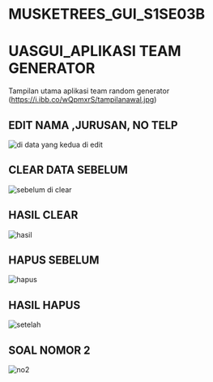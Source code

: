 # MUSKETREES_GUI_S1SE03B
# UASGUI_APLIKASI TEAM GENERATOR
Tampilan utama aplikasi team random generator
(https://i.ibb.co/wQpmxrS/tampilanawal.jpg)
## EDIT NAMA ,JURUSAN, NO TELP
![di data yang kedua di edit](https://i.ibb.co/wQ0c8Tf/edit-namajurusanno.jpg)
## CLEAR DATA SEBELUM
![sebelum di clear](https://i.ibb.co/1r2xKF8/clear-gilang-aditia.jpg)
## HASIL CLEAR
![hasil](https://i.ibb.co/HGMzYKw/hasil-clear.jpg)
## HAPUS SEBELUM
![hapus](https://i.ibb.co/VmL2nLH/sebelom-hapus.jpg)
## HASIL HAPUS
![setelah](https://i.ibb.co/ypjg3PF/setelah-hapus.jpg)
## SOAL NOMOR 2
![no2](https://i.ibb.co/RpGdscG/no2g.png)
